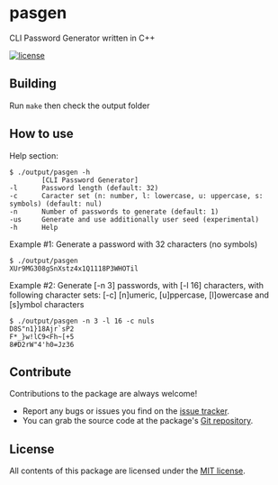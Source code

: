 # pasgen
CLI Password Generator written in C++

[![license](https://img.shields.io/github/license/mashape/apistatus.svg)](https://github.com/OsoianMarcel/promise-all-always/blob/master/LICENSE)

## Building
Run `make` then check the output folder

## How to use
Help section:
```
$ ./output/pasgen -h
        [CLI Password Generator]
-l      Password length (default: 32)
-c      Caracter set (n: number, l: lowercase, u: uppercase, s: symbols) (default: nul)
-n      Number of passwords to generate (default: 1)
-us     Generate and use additionally user seed (experimental)
-h      Help
```

Example #1: Generate a password with 32 characters (no symbols)
```
$ ./output/pasgen 
XUr9MG308gSnXstz4x1Q1118P3WHOTil
```

Example #2: Generate [-n 3] passwords, with [-l 16] characters, with following character sets: [-c] [n]umeric, [u]ppercase, [l]owercase and [s]ymbol characters
```
$ ./output/pasgen -n 3 -l 16 -c nuls
D8S"n1}18Ajr`sP2
F*_}w!lC9<Fh~[+5
8#D2rW"4'h0=Jz36
```

## Contribute

Contributions to the package are always welcome!

* Report any bugs or issues you find on the [issue tracker].
* You can grab the source code at the package's [Git repository].

## License

All contents of this package are licensed under the [MIT license].

[issue tracker]: https://github.com/OsoianMarcel/pasgen/issues
[Git repository]: https://github.com/OsoianMarcel/pasgen
[MIT license]: LICENSE
